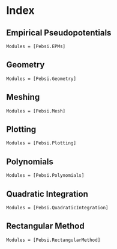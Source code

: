 # Index

## Empirical Pseudopotentials
```@index
Modules = [Pebsi.EPMs]
```

## Geometry
```@index
Modules = [Pebsi.Geometry]
```

## Meshing
```@index
Modules = [Pebsi.Mesh]
```

## Plotting
```@index
Modules = [Pebsi.Plotting]
```

## Polynomials
```@index
Modules = [Pebsi.Polynomials]
```

## Quadratic Integration
```@index
Modules = [Pebsi.QuadraticIntegration]
```

## Rectangular Method
```@index
Modules = [Pebsi.RectangularMethod]
```